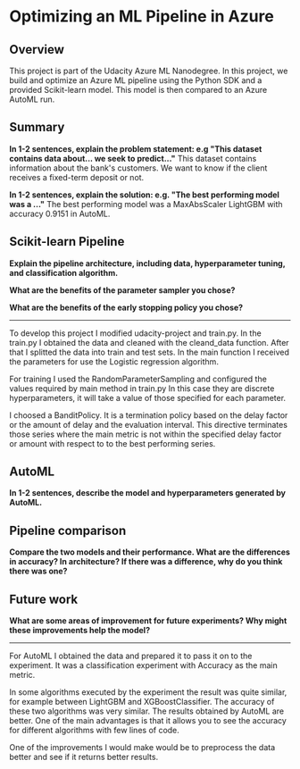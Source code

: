 # Optimizing an ML Pipeline in Azure

## Overview
This project is part of the Udacity Azure ML Nanodegree.
In this project, we build and optimize an Azure ML pipeline using the Python SDK and a provided Scikit-learn model.
This model is then compared to an Azure AutoML run.

## Summary
**In 1-2 sentences, explain the problem statement: e.g "This dataset contains data about... we seek to predict..."**
This dataset contains information about the bank's customers. We want to know if the client receives a fixed-term deposit or not.

**In 1-2 sentences, explain the solution: e.g. "The best performing model was a ..."**
The best performing model was a MaxAbsScaler LightGBM  with accuracy 0.9151 in AutoML.


## Scikit-learn Pipeline
**Explain the pipeline architecture, including data, hyperparameter tuning, and classification algorithm.**

**What are the benefits of the parameter sampler you chose?**

**What are the benefits of the early stopping policy you chose?**
**********************************************************************
To develop this project I modified udacity-project and train.py.
In the train.py I obtained the data and cleaned with the cleand_data function.
After that I splitted the data into train and test sets.
In the main function I received the parameters for use the Logistic regression algorithm.

For training I used the RandomParameterSampling and configured the values required by main method in train.py
In this case they are discrete hyperparameters, it will take a value of those specified for each parameter.

I choosed a BanditPolicy. It is a termination policy based on the delay factor or the amount of delay and the evaluation interval.
This directive terminates those series where the main metric is not within the specified delay factor or amount with respect to
to the best performing series.

## AutoML
**In 1-2 sentences, describe the model and hyperparameters generated by AutoML.**

## Pipeline comparison
**Compare the two models and their performance. What are the differences in accuracy? In architecture? If there was a difference, why do you think there was one?**

## Future work
**What are some areas of improvement for future experiments? Why might these improvements help the model?**
**********************************************************************
For AutoML I obtained the data and prepared it to pass it on to the experiment.
It was a classification experiment with Accuracy as the main metric.

In some algorithms executed by the experiment the result was quite similar, for example between LightGBM and XGBoostClassifier. The accuracy of these two algorithms was very similar.
The results obtained by AutoML are better. One of the main advantages is that it allows you to see the accuracy for different algorithms with few lines of code.

One of the improvements I would make would be to preprocess the data better and see if it returns better results.
